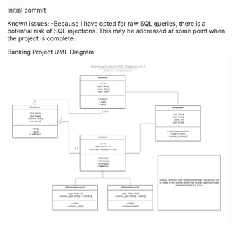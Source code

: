 Initial commit

Known issues:
-Because I have opted for raw SQL queries, there is a potential risk of SQL injections. This may be addressed at some point when the project is complete.

Banking Project UML Diagram
![umlpng](https://raw.githubusercontent.com/rlui001/Banking-Project/main/diagram/Banking%20Project%20UML%20Diagram%20v0.2.png)
